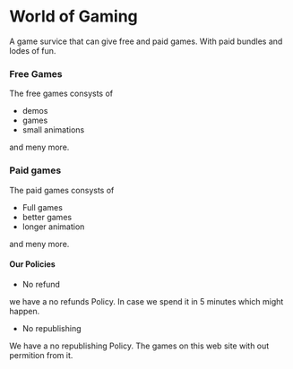 # World of Gaming

A game survice that can give 
free and paid games. With paid
bundles and lodes of fun. 

### Free Games

The free games consysts of

- demos
- games
- small animations

and meny more.

### Paid games 

The paid games consysts of

- Full games
- better games
- longer animation

and meny more.

#### Our Policies

- No refund

we have a no refunds Policy. 
In case we spend it in 5 minutes
which might happen.

- No republishing

We have a no republishing Policy.
The games on this web site with 
out permition from it.
